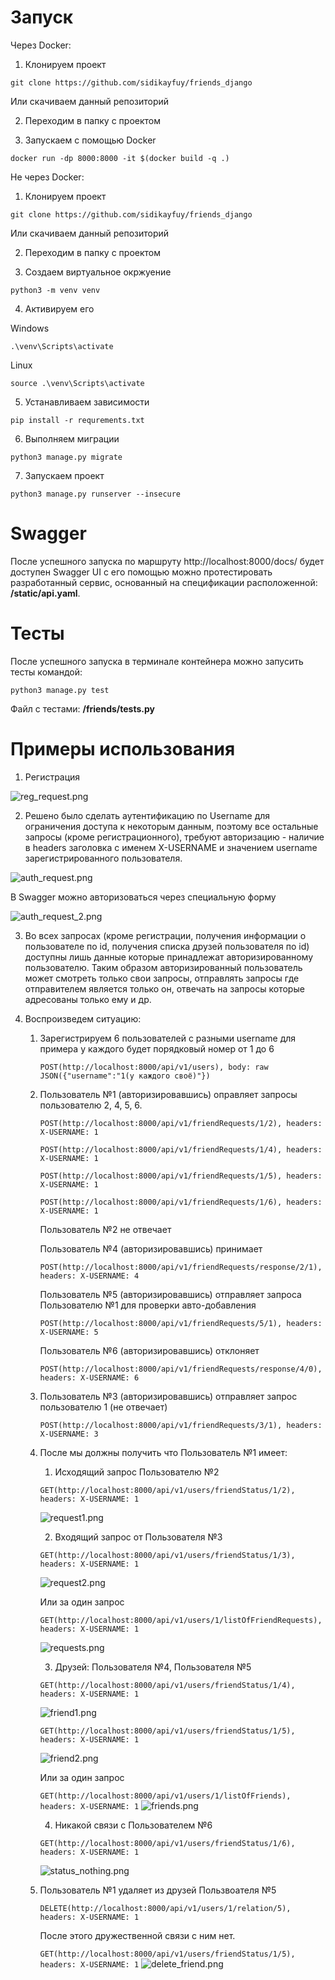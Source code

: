 # Запуск

Через Docker:
1. Клонируем проект

```
git clone https://github.com/sidikayfuy/friends_django
```
   Или скачиваем данный репозиторий

2. Переходим в папку с проектом

3. Запускаем с помощью Docker

```
docker run -dp 8000:8000 -it $(docker build -q .)
```

Не через Docker:

1. Клонируем проект

```
git clone https://github.com/sidikayfuy/friends_django
```

Или скачиваем данный репозиторий

2. Переходим в папку с проектом

3. Создаем виртуальное окржуение

```
python3 -m venv venv
```

4. Активируем его
    
Windows

```
.\venv\Scripts\activate 
```

Linux

```
source .\venv\Scripts\activate 
```

5. Устанавливаем зависимости

```
pip install -r requrements.txt
```

6. Выполняем миграции

```
python3 manage.py migrate
```

7. Запускаем проект

```
python3 manage.py runserver --insecure
```

# Swagger

После успешного запуска по маршруту http://localhost:8000/docs/ будет доступен Swagger UI с его помощью можно протестировать разработанный сервис, основанный на спецификации расположенной: **/static/api.yaml**.

# Тесты
После успешного запуска в терминале контейнера можно запусить тесты командой:

```
python3 manage.py test
```

Файл с тестами: **/friends/tests.py**

# Примеры использования

1. Регистрация 

![reg_request.png](https://sun9-69.userapi.com/impg/0Ahs2I-lH0N7m3XdIsjDyx8yToB4IpvJvuv_nQ/dTnlbxWOgyw.jpg?size=868x575&quality=96&sign=603f1320056a67fcfe4d766f49b4fa89&type=album)

   
2. Решено было сделать аутентификацию по Username для ограничения доступа к некоторым данным, поэтому все остальные запросы (кроме регистрационного), требуют авторизацию - наличие в headers заголовка с именем X-USERNAME и значением username зарегистрированного пользователя.

![auth_request.png](https://sun9-47.userapi.com/impg/DnMwPJk9h0VRHCKLH6o6BVCl2srDtrBo1qlayA/BCY5tNCbyTI.jpg?size=878x584&quality=96&sign=32bc90155c57c13a83ab2ba0d38d610b&type=album)

В Swagger можно авторизоваться через специальную форму

![auth_request_2.png](https://sun9-38.userapi.com/impg/tI_ZkzypDj24gppDmDHbr42fFGGn7ifKwoQISA/b-HNrppXjSU.jpg?size=1669x584&quality=96&sign=f5ca2e6adb639c643edb84f57506fa16&type=album)


3. Во всех запросах (кроме регистрации, получения информации о пользователе по id, получения списка друзей пользователя по id) доступны лишь данные которые принадлежат авторизированному пользователю. Таким образом авторизированный пользователь может смотреть только свои запросы, отправлять запросы где отправителем является только он, отвечать на запросы которые адресованы только ему и др.

4. Воспроизведем ситуацию:

    1) Зарегистрируем 6 пользователей c разными username для примера у каждого будет порядковый номер от 1 до 6
   
        ```POST(http://localhost:8000/api/v1/users), body: raw JSON({"username":"1(у каждого своё)"})```
   2) Пользователь №1 (авторизировавшись) оправляет запросы пользователю 2, 4, 5, 6.
   
       ```POST(http://localhost:8000/api/v1/friendRequests/1/2), headers: X-USERNAME: 1```
   
       ```POST(http://localhost:8000/api/v1/friendRequests/1/4), headers: X-USERNAME: 1```
   
       ```POST(http://localhost:8000/api/v1/friendRequests/1/5), headers: X-USERNAME: 1```
   
       ```POST(http://localhost:8000/api/v1/friendRequests/1/6), headers: X-USERNAME: 1```
   
       Пользователь №2 не отвечает
   
       Пользователь №4 (авторизировавшись) принимает
   
       ```POST(http://localhost:8000/api/v1/friendRequests/response/2/1), headers: X-USERNAME: 4```
       
       Пользователь №5 (авторизировавшись) отправляет запроса Пользователю №1 для проверки авто-добавления
   
       ```POST(http://localhost:8000/api/v1/friendRequests/5/1), headers: X-USERNAME: 5```
      
       Пользователь №6 (авторизировавшись) отклоняет
   
       ```POST(http://localhost:8000/api/v1/friendRequests/response/4/0), headers: X-USERNAME: 6```

   3) Пользователь №3 (авторизировавшись) отправляет запрос пользователю 1 (не отвечает)
   
       ```POST(http://localhost:8000/api/v1/friendRequests/3/1), headers: X-USERNAME: 3```
   
   4) После мы должны получить что Пользователь №1 имеет:
   
      1) Исходящий запрос Пользователю №2
      
      ```GET(http://localhost:8000/api/v1/users/friendStatus/1/2), headers: X-USERNAME: 1```
      
       ![request1.png](https://sun9-76.userapi.com/impg/c9WX9aFfINVjTrJlKP0SZM1O2FD9wajau2zSXw/fn2Cku5uH3M.jpg?size=866x704&quality=96&sign=50f5ea7447088f8005a93c44318033b7&type=album)
      
      2) Входящий запрос от Пользователя №3
      
      ```GET(http://localhost:8000/api/v1/users/friendStatus/1/3), headers: X-USERNAME: 1```
      
      ![request2.png](https://sun9-63.userapi.com/impg/kG95-v2dHsCpWlnYq83Nv0mGiFHupeKoWF0XxA/gmHlbxx_neM.jpg?size=868x668&quality=96&sign=1f0d77421c01ecb3f8135e5e53286d93&type=album)

         Или за один запрос
   
         ```GET(http://localhost:8000/api/v1/users/1/listOfFriendRequests), headers: X-USERNAME: 1```
      
         ![requests.png](https://sun9-23.userapi.com/impg/GTVPli-aNuH8C4TyFvU8n3D41hQBS_pp804o1w/kR3Jsu3km5Y.jpg?size=870x779&quality=96&sign=d2addfc76045071db62c3a81401b89b5&type=album)
      
      3) Друзей: Пользователя №4, Пользователя №5
      
      ```GET(http://localhost:8000/api/v1/users/friendStatus/1/4), headers: X-USERNAME: 1```
      
      ![friend1.png](https://sun9-77.userapi.com/impg/mZT9EayQ-ZE_vOqlyrX2tuiSJAoLHzVofHOH9Q/H716vVTsXZI.jpg?size=862x668&quality=96&sign=87fb18d1531839edfb5ab1511c6a6920&type=album)
   
      ```GET(http://localhost:8000/api/v1/users/friendStatus/1/5), headers: X-USERNAME: 1```
      
      ![friend2.png](https://sun9-64.userapi.com/impg/iK-nOGNiR5besD-CdOkt-RuSrrorsG1s81iEIA/6gv1kTbrnZk.jpg?size=870x684&quality=96&sign=5485f686c58e03c4b9684c65fd52da59&type=album)

         Или за один запрос
      
      ```GET(http://localhost:8000/api/v1/users/1/listOfFriends), headers: X-USERNAME: 1```
      ![friends.png](https://sun9-39.userapi.com/impg/pmWKV4F7BSQ_lhyA2nVTBo_IY8_mNGFdkYdtNg/geK_1GG8Ono.jpg?size=865x790&quality=96&sign=c4400fc83803284935770a9ba9949f4f&type=album)
   
      4) Никакой связи с Пользователем №6
      
      ```GET(http://localhost:8000/api/v1/users/friendStatus/1/6), headers: X-USERNAME: 1```
      
      ![status_nothing.png](https://sun9-62.userapi.com/impg/38NmHUr17CrvXbcyhzzsWeX7zd_oll7ZSczlKA/Or5r_BNXr-Y.jpg?size=876x645&quality=96&sign=df5e99af601d73fbef5eeae28fcdf0ff&type=album)
      
   5) Пользователь №1 удаляет из друзей Пользвоателя №5
   
      ```DELETE(http://localhost:8000/api/v1/users/1/relation/5), headers: X-USERNAME: 1```
      
      После этого дружественной связи с ним нет.
   
      ```GET(http://localhost:8000/api/v1/users/friendStatus/1/5), headers: X-USERNAME: 1```
      ![delete_friend.png](https://sun9-77.userapi.com/impg/3MSTd4mxB3NvlC8ga-ETJPpO1jVMEg8xEV2HCw/qvEdfGZTry0.jpg?size=850x665&quality=96&sign=8c732f3e0c7a07ba89901ce06cb7de35&type=album)
